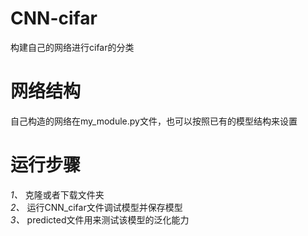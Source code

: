 # CNN-cifar
构建自己的网络进行cifar的分类
# 网络结构
自己构造的网络在my_module.py文件，也可以按照已有的模型结构来设置
# 运行步骤
*1、* 克隆或者下载文件夹  
*2、* 运行CNN_cifar文件调试模型并保存模型  
*3、* predicted文件用来测试该模型的泛化能力  

